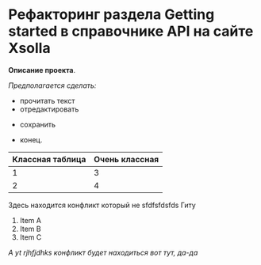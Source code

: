 # Рефакторинг раздела Getting started в справочнике API на сайте Xsolla

__Описание проекта__.

*Предполагается сделать:*

- прочитать текст
- отредактировать
* сохранить

- конец.

| Классная таблица | Очень классная |
| ------------- | ------------- |
| 1  | 3  |
| 2  | 4  |

Здесь находится конфликт который не sfdfsfdsfds Гиту

1. Item A
2. Item B
3. Item C

*А yt rjhfjdhks конфликт будет находиться вот тут, да-да*

